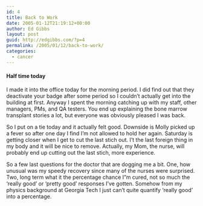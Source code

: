 ```yaml
---
id: 4
title: Back to Work
date: 2005-01-12T21:19:12+00:00
author: Ed Gibbs
layout: post
guid: http://edgibbs.com/?p=4
permalink: /2005/01/12/back-to-work/
categories:
  - cancer
---
```

#### Half time today

I made it into the office today for the morning period. I did find out that they deactivate your badge after some period so I couldn&#8217;t actually get into the building at first. Anyway I spent the morning catching up with my staff, other managers, PMs, and QA testers. You end up explaining the bone marrow transplant stories a lot, but everyone was obviously pleased I was back.

So I put on a tie today and it actually felt good. Downside is Molly picked up a fever so after one day I find I&#8217;m not allowed to hold her again. Saturday is getting closer when I get to cut the last stich out. I&#8217;t the last foreign thing in my body and it will be nice to remove. Actually, my Mom, the nurse, will probably end up cutting out the last stich, more experience.

So a few last questions for the doctor that are dogging me a bit. One, how unusual was my speedy recovery since many of the nurses were surprised. Two, long term what it the percentage chance I&#8221;m cured, not so much the &#8216;really good&#8217; or &#8216;pretty good&#8217; responses I&#8217;ve gotten. Somehow from my physics background at Georgia Tech I just can&#8217;t quite quantify &#8216;really good&#8217; into a percentage.